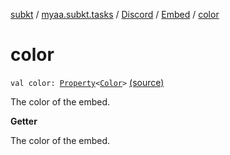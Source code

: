 [subkt](../../../index.md) / [myaa.subkt.tasks](../../index.md) / [Discord](../index.md) / [Embed](index.md) / [color](./color.md)

# color

`val color: `[`Property`](https://docs.gradle.org/current/javadoc/org/gradle/api/provider/Property.html)`<`[`Color`](https://docs.oracle.com/javase/9/docs/api/java/awt/Color.html)`>` [(source)](https://github.com/Myaamori/SubKt/blob/master/src/main/kotlin/myaa/subkt/tasks/discordtask.kt#L278)

The color of the embed.

**Getter**

The color of the embed.

